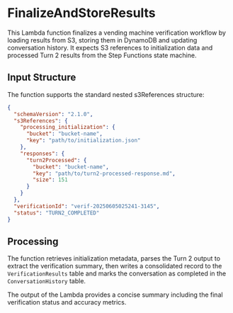 # FinalizeAndStoreResults

This Lambda function finalizes a vending machine verification workflow by loading
results from S3, storing them in DynamoDB and updating conversation history.
It expects S3 references to initialization data and processed Turn 2 results
from the Step Functions state machine.

## Input Structure

The function supports the standard nested s3References structure:

```json
{
  "schemaVersion": "2.1.0",
  "s3References": {
    "processing_initialization": {
      "bucket": "bucket-name",
      "key": "path/to/initialization.json"
    },
    "responses": {
      "turn2Processed": {
        "bucket": "bucket-name",
        "key": "path/to/turn2-processed-response.md",
        "size": 151
      }
    }
  },
  "verificationId": "verif-20250605025241-3145",
  "status": "TURN2_COMPLETED"
}
```

## Processing

The function retrieves initialization metadata, parses the Turn 2 output to
extract the verification summary, then writes a consolidated record to the
`VerificationResults` table and marks the conversation as completed in the
`ConversationHistory` table.

The output of the Lambda provides a concise summary including the final
verification status and accuracy metrics.

